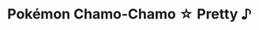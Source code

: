 --- 
title: "Pokémon Chamo-Chamo ☆ Pretty ♪"
publishdate: "2019-3-29T16:48:46+02:00"
src: "https://365manga.net/manga/pokemon-chamo-chamo-pretty"
image: "https://data.365manga.net/images/thumbnails/24392-pokemon-chamo-chamo-pretty.jpg"
description: "Pokémon Chamo-Chamo ☆ Pretty ♪ is set in the same universe as Magical Pokémon Journey, and features Pikachu and Clefairy as returning main characters. However, it is set in Hoenn and most of the main characters are new, mainly a Torchic, Poochyena, and a human character named Haruka. Source: http://zesty-pokemanga.tumblr.com/post/45758379723/i-had-to-search-hard-for-these-ones-too-this-is"
---